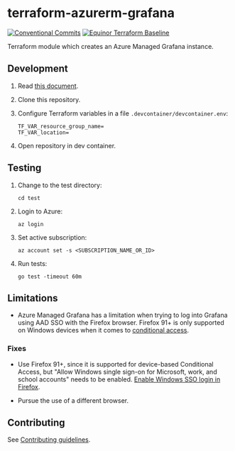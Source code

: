 # terraform-azurerm-grafana

[![Conventional Commits](https://img.shields.io/badge/Conventional%20Commits-1.0.0-yellow.svg)](https://conventionalcommits.org)
[![Equinor Terraform Baseline](https://img.shields.io/badge/Equinor%20Terraform%20Baseline-1.0.0-blueviolet)](https://github.com/equinor/terraform-baseline)

Terraform module which creates an Azure Managed Grafana instance.

## Development

1. Read [this document](https://code.visualstudio.com/docs/devcontainers/containers).

1. Clone this repository.

1. Configure Terraform variables in a file `.devcontainer/devcontainer.env`:

    ```env
    TF_VAR_resource_group_name=
    TF_VAR_location=
    ```

1. Open repository in dev container.

## Testing

1. Change to the test directory:

    ```console
    cd test
    ```

1. Login to Azure:

    ```console
    az login
    ```

1. Set active subscription:

    ```console
    az account set -s <SUBSCRIPTION_NAME_OR_ID>
    ```

1. Run tests:

    ```console
    go test -timeout 60m
    ```

## Limitations

- Azure Managed Grafana has a limitation when trying to log into Grafana using AAD SSO with the Firefox browser.
Firefox 91+ is only supported on Windows devices when it comes to [conditional access](https://learn.microsoft.com/en-us/azure/active-directory/conditional-access/concept-conditional-access-conditions#supported-browsers).

### Fixes

- Use Firefox 91+, since it is supported for device-based Conditional Access, but "Allow Windows single sign-on for Microsoft, work, and school accounts" needs to be enabled. [Enable Windows SSO login in Firefox](https://support.mozilla.org/en-US/kb/windows-sso).

- Pursue the use of a different browser.

## Contributing

See [Contributing guidelines](CONTRIBUTING.md).
